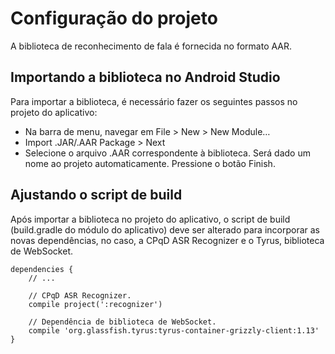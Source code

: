 # Configuração do projeto

A biblioteca de reconhecimento de fala é fornecida no formato AAR.

## Importando a biblioteca no Android Studio

Para importar a biblioteca, é necessário fazer os seguintes passos no projeto do aplicativo:
* Na barra de menu, navegar em File > New > New Module…
* Import .JAR/.AAR Package > Next
* Selecione o arquivo .AAR correspondente à biblioteca. Será dado um nome ao projeto automaticamente. Pressione o botão Finish.

## Ajustando o script de build

Após importar a biblioteca no projeto do aplicativo, o script de build (build.gradle do módulo do aplicativo) deve ser alterado para incorporar as novas dependências, no caso, a CPqD ASR Recognizer e o Tyrus, biblioteca de WebSocket.

	dependencies { 
		// ... 
		
		// CPqD ASR Recognizer. 
		compile project(':recognizer') 
		
		// Dependência de biblioteca de WebSocket. 
		compile 'org.glassfish.tyrus:tyrus-container-grizzly-client:1.13' 
	}
